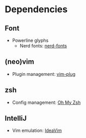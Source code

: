 # Dependencies

## Font

* Powerline glyphs
  - Nerd fonts: [nerd-fonts](https://github.com/ryanoasis/nerd-fonts)

## (neo)vim

* Plugin management: [vim-plug](https://github.com/junegunn/vim-plug)

## zsh

* Config management: [Oh My Zsh](https://github.com/ohmyzsh/ohmyzsh)

## IntelliJ

* Vim emulation: [IdeaVim](https://github.com/JetBrains/ideavim)
